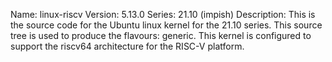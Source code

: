 Name:    linux-riscv
Version: 5.13.0
Series:  21.10 (impish)
Description:
    This is the source code for the Ubuntu linux kernel for the 21.10 series. This
    source tree is used to produce the flavours: generic.
    This kernel is configured to support the riscv64 architecture for the RISC-V platform.
